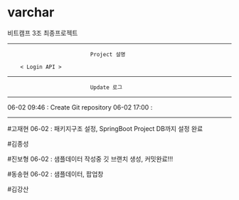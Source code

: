 # varchar
비트캠프 3조 최종프로젝트 

------------------------------------------------------------------------------
                              Project 설명

        < Login API > 


------------------------------------------------------------------------------
                              Update 로그
------------------------------------------------------------------------------
06-02 09:46 :  Create Git repository
06-02 17:00 :

------------------------------------------------------------------------------


#고재현
06-02 : 패키지구조 설정, SpringBoot Project DB까지 설정 완료 



#김종성


#진보형 
06-02 : 샘플데이터 작성중
깃 브랜치 생성, 커밋완료!!!


#동송현
06-02 : 샘플데이터, 팝업창 


#김강산
